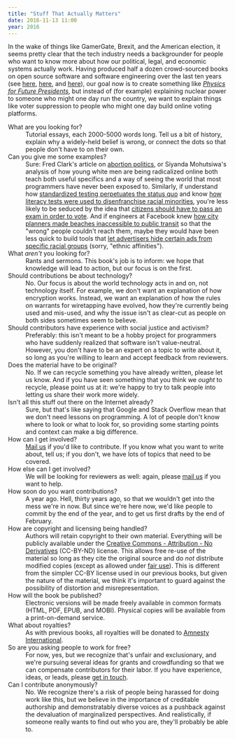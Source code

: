 ```yaml
---
title: "Stuff That Actually Matters"
date: 2016-11-13 11:00
year: 2016
---
```


<p>
  In the wake of things like GamerGate, Brexit, and the American election,
  it seems pretty clear that the tech industry needs a backgrounder for people who want to know more about
  how our political, legal, and economic systems actually work.
  Having produced half a dozen crowd-sourced books on open source software and software engineering over the last ten years
  (see <a href="https://www.amazon.com/Beautiful-Code-Leading-Programmers-Practice/dp/0596510047/">here</a>,
  <a href="https://www.amazon.com/Making-Software-Really-Works-Believe/dp/0596808321/">here</a>,
  and <a href="http://aosabook.org/">here</a>),
  our goal now is to create something like
  <a href="https://www.amazon.com/Physics-Future-Presidents-Science-Headlines/dp/0393337111/"><em>Physics for Future Presidents</em></a>,
  but instead of (for example) explaining nuclear power to someone who might one day run the country,
  we want to explain things like voter suppression to people who might one day build online voting platforms.
</p>

<p>
</p>

<dl>

  <dt>
    What are you looking for?
  </dt>
  <dd>
    Tutorial essays, each 2000-5000 words long.
    Tell us a bit of history,
    explain why a widely-held belief is wrong,
    or connect the dots so that people don't have to on their own.
  </dd>

  <dt>
    Can you give me some examples?
  </dt>
  <dd>
    Sure:
    Fred Clark's article on
    <a href="http://www.patheos.com/blogs/slacktivist/2016/03/11/this-is-what-abortion-politics-is-for/">abortion politics</a>,
    or Siyanda Mohutsiwa's analysis of how young white men are being radicalized online
    both teach both useful specifics
    and a way of seeing the world that most programmers have never been exposed to.
    Similarly,
    if understand how
    <a href="{{'/2012/05/24/everything-you-need-to-know-about-standardized-testing/' | relative_url}}">standardized testing perpetuates the status quo</a>
    and know
    <a href="https://en.wikipedia.org/wiki/Literacy_test#Voting">how literacy tests were used to disenfranchise racial minorities</a>,
    you're less likely to be seduced by the idea that
    <a href="https://aeon.co/ideas/the-right-to-vote-should-be-restricted-to-those-with-knowledge">citizens should have to pass an exam in order to vote</a>.
    And if engineers at Facebook knew
    <a href="http://www.hopesandfears.com/hopes/now/politics/216905-the-lingering-effects-of-nyc-racist-city-planning">how city planners made beaches inaccessible to public transit</a>
    so that the "wrong" people couldn't reach them,
    maybe they would have been less quick to build tools that
    <a href="https://www.propublica.org/article/facebook-lets-advertisers-exclude-users-by-race">let advertisers hide certain ads from specific racial groups</a>
    (sorry, "ethnic affinities").
  </dd>

  <dt>
    What <em>aren't</em> you looking for?
  </dt>
  <dd>
    Rants and sermons.
    This book's job is to inform:
    we hope that knowledge will lead to action,
    but our focus is on the first.
  </dd>

  <dt>
    Should contributions be about technology?
  </dt>
  <dd>
    No.
    Our focus is about the world technology acts in and on,
    not technology itself.
    For example,
    we don't want an explanation of how encryption works.
    Instead,
    we want an explanation of how the rules on warrants for wiretapping have evolved,
    how they're currently being used and mis-used,
    and why the issue isn't as clear-cut as people on both sides sometimes seem to believe.
  </dd>

  <dt>
    Should contributors have experience with social justice and activism?
  </dt>
  <dd>
    Preferably:
    this isn't meant to be a hobby project for programmers
    who have suddenly realized that software isn't value-neutral.
    However,
    you don't have to be an expert on a topic to write about it,
    so long as you're willing to learn and accept feedback from reviewers.
  </dd>

  <dt>
    Does the material have to be original?
  </dt>
  <dd>
    No.
    If we can recycle something you have already written, please let us know.
    And if you have seen something that you think we <em>ought</em> to recycle,
    please point us at it:
    we're happy to try to talk people into letting us share their work more widely.
  </dd>

  <dt>
    Isn't all this stuff out there on the Internet already?
  </dt>
  <dd>
    Sure,
    but that's like saying that Google and Stack Overflow
    mean that we don't need lessons on programming.
    A lot of people don't know where to look or what to look for,
    so providing some starting points and context can make a big difference.
  </dd>

  <dt>
    How can I get involved?
  </dt>
  <dd>
    <a href="mailto:{{site.author.email}}">Mail us</a> if you'd like to contribute.
    If you know what you want to write about, tell us;
    if you don't, we have lots of topics that need to be covered.
  </dd>

  <dt>
    How else can I get involved?
  </dt>
  <dd>
    We will be looking for reviewers as well:
    again, please <a href="mailto:{{site.author.email}}">mail us</a> if you want to help.
  </dd>

  <dt>
    How soon do you want contributions?
  </dt>
  <dd>
    A year ago.
    Hell, thirty years ago,
    so that we wouldn't get into the mess we're in now.
    But since we're here now,
    we'd like people to commit by the end of the year,
    and to get us first drafts by the end of February.
  </dd>

  <dt>
    How are copyright and licensing being handled?
  </dt>
  <dd>
    Authors will retain copyright to their own material.
    Everything will be publicly available under the
    <a href="https://creativecommons.org/licenses/by-nd/3.0/">Creative Commons - Attribution - No Derivatives</a> (CC-BY-ND) license.
    This allows free re-use of the material so long as they cite the original source
    and do <em>not</em> distribute modified copies (except as allowed under <a href="https://en.wikipedia.org/wiki/Fair_use">fair use</a>).
    This is different from the simpler CC-BY license used in our previous books,
    but given the nature of the material,
    we think it's important to guard against the possibility of distortion and misrepresentation.
  </dd>

  <dt>
    How will the book be published?
  </dt>
  <dd>
    Electronic versions will be made freely available in common formats (HTML, PDF, EPUB, and MOBI).
    Physical copies will be available from a print-on-demand service.
  </dd>

  <dt>
    What about royalties?
  </dt>
  <dd>
    As with previous books,
    all royalties will be donated to <a href="https://www.amnesty.org/">Amnesty International</a>.
  </dd>

  <dt>
    So are you asking people to work for free?
  </dt>
  <dd>
    For now, yes, but we recognize that's unfair and exclusionary,
    and we're pursuing several ideas for grants and crowdfunding
    so that we can compensate contributors for their labor.
    If you have experience, ideas, or leads,
    please <a href="mailto:{{site.author.email}}">get in touch</a>.
  </dd>

  <dt>
    Can I contribute anonymously?
  </dt>
  <dd>
    No.
    We recognize there's a risk of people being harassed for doing work like this,
    but we believe in the importance of creditable authorship and demonstratably diverse voices
    as a pushback against the devaluation of marginalized perspectives.
    And realistically,
    if someone really wants to find out who you are,
    they'll probably be able to.
  </dd>

</dl>
